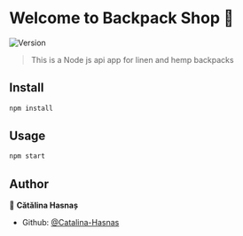 # Welcome to Backpack Shop 👋
![Version](https://img.shields.io/badge/version-1.0.0-blue.svg?cacheSeconds=2592000)

> This is a Node js api app for linen and hemp backpacks

## Install

```sh
npm install
```

## Usage

```sh
npm start
```


## Author

👤 **Cătălina Hasnaș**

* Github: [@Catalina-Hasnas](https://github.com/Catalina-Hasnas)
